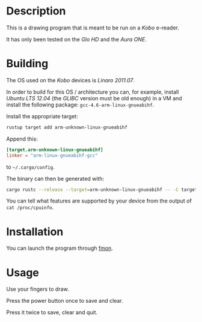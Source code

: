 # Description

This is a drawing program that is meant to be run on a *Kobo* e-reader.

It has only been tested on the *Glo HD* and the *Aura ONE*.

# Building 

The OS used on the *Kobo* devices is *Linaro 2011.07*.

In order to build for this OS / architecture you can, for example, install *Ubuntu LTS 12.04* (the *GLIBC* version must be old enough) in a VM and install the following package: `gcc-4.6-arm-linux-gnueabihf`.

Install the appropriate target:
```sh
rustup target add arm-unknown-linux-gnueabihf
```

Append this:
```toml
[target.arm-unknown-linux-gnueabihf]
linker = "arm-linux-gnueabihf-gcc"
```
to `~/.cargo/config`.

The binary can then be generated with:
```sh
cargo rustc --release --target=arm-unknown-linux-gnueabihf -- -C target-feature=+v7,+vfp3,+a9,+neon
```

You can tell what features are supported by your device from the output of `cat /proc/cpuinfo`.

# Installation

You can launch the program through [fmon](https://github.com/baskerville/fmon).

# Usage

Use your fingers to draw.

Press the power button once to save and clear.

Press it twice to save, clear and quit.
